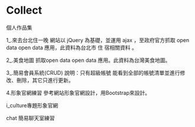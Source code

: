 # Collect

個人作品集

1_.來去台北住一晚 網站以 jQuery 為基礎，並運用 ajax ，至政府官方抓取 open data open data 應用，此資料為台北市 住 宿相關資料 。

2_.美食地圖 抓取open data open data 應用。此資料為台灣美食地圖。

3_.簡易會員系統(CRUD) 說明：只有超級帳號 能看到全部的帳號清單並進行修改、刪除，其它只進行更新。

4.形象官網練習 參考網站形象官網設計，用Bootstrap來設計。

i_culture專題形象官網

chat 簡易聊天室練習
